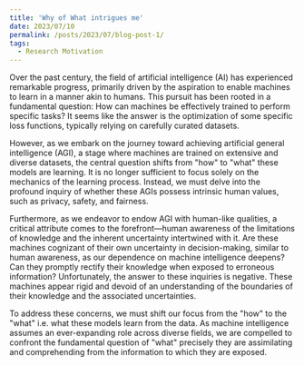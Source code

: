 ```yaml
---
title: 'Why of What intrigues me'
date: 2023/07/10
permalink: /posts/2023/07/blog-post-1/
tags:
  - Research Motivation
---
```


Over the past century, the field of artificial intelligence (AI) has experienced remarkable progress, primarily driven by the aspiration to enable machines to learn in a manner akin to humans. This pursuit has been rooted in a fundamental question: How can machines be effectively trained to perform specific tasks? It seems like the answer is the optimization of some specific loss functions, typically relying on carefully curated datasets.

However, as we embark on the journey toward achieving artificial general intelligence (AGI), a stage where machines are trained on extensive and diverse datasets, the central question shifts from "how" to "what" these models are learning. It is no longer sufficient to focus solely on the mechanics of the learning process. Instead, we must delve into the profound inquiry of whether these AGIs possess intrinsic human values, such as privacy, safety, and fairness.

Furthermore, as we endeavor to endow AGI with human-like qualities, a critical attribute comes to the forefront—human awareness of the limitations of knowledge and the inherent uncertainty intertwined with it. Are these machines cognizant of their own uncertainty in decision-making, similar to human awareness, as our dependence on machine intelligence deepens? Can they promptly rectify their knowledge when exposed to erroneous information? Unfortunately, the answer to these inquiries is negative. These machines appear rigid and devoid of an understanding of the boundaries of their knowledge and the associated uncertainties.

To address these concerns, we must shift our focus from the "how" to the "what" i.e. what these models learn from the data. As machine intelligence assumes an ever-expanding role across diverse fields, we are compelled to confront the fundamental question of "what" precisely they are assimilating and comprehending from the information to which they are exposed.